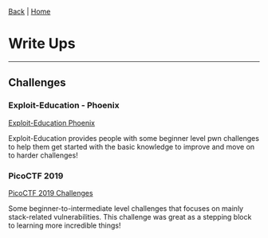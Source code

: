 [Back](WriteUpFrontPage.md) | [Home](../index.md)

# Write Ups
---

## Challenges

### Exploit-Education - Phoenix
[Exploit-Education Phoenix](exploiteducationwriteup.md)

Exploit-Education provides people with some beginner level pwn challenges to help them get started with the basic knowledge to improve and move on to harder challenges!

### PicoCTF 2019
[PicoCTF 2019 Challenges](PicoFrontPage.md)

Some beginner-to-intermediate level challenges that focuses on mainly stack-related vulnerabilities. This challenge was great as a stepping block to learning more incredible things!